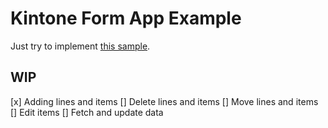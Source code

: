 # Kintone Form App Example

Just try to implement [this sample](https://blog.cybozu.io/entry/2023/04/20/190000).

## WIP
[x] Adding lines and items
[] Delete lines and items
[] Move lines and items
[] Edit items
[] Fetch and update data
